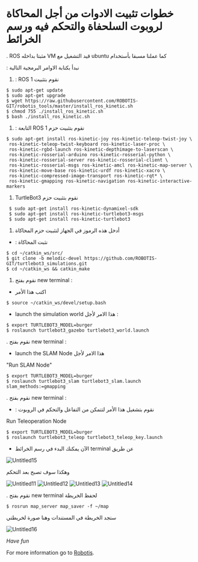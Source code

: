 # خطوات تثبيت الادوات من أجل المحاكاة لروبوت السلحفاة والتحكم فيه ورسم الخرائط 

.  ROS مثبتا بداخله VM قيد التشغيل مع ubuntu كما عملنا مسبقا بأستخدام 

:  نبدأ بكتابة الاوامر البرمجية  التالية   

1.  : ROS 1 نقوم بتثبيت 
 ```
$ sudo apt-get update
$ sudo apt-get upgrade
$ wget https://raw.githubusercontent.com/ROBOTIS-GIT/robotis_tools/master/install_ros_kinetic.sh
$ chmod 755 ./install_ros_kinetic.sh 
$ bash ./install_ros_kinetic.sh
 ```


1. : التابعة ROS 1 نقوم بتثبيت حزم 
 ```
 $ sudo apt-get install ros-kinetic-joy ros-kinetic-teleop-twist-joy \
  ros-kinetic-teleop-twist-keyboard ros-kinetic-laser-proc \
  ros-kinetic-rgbd-launch ros-kinetic-depthimage-to-laserscan \
  ros-kinetic-rosserial-arduino ros-kinetic-rosserial-python \
  ros-kinetic-rosserial-server ros-kinetic-rosserial-client \
  ros-kinetic-rosserial-msgs ros-kinetic-amcl ros-kinetic-map-server \
  ros-kinetic-move-base ros-kinetic-urdf ros-kinetic-xacro \
  ros-kinetic-compressed-image-transport ros-kinetic-rqt* \
  ros-kinetic-gmapping ros-kinetic-navigation ros-kinetic-interactive-markers
 ```



1. TurtleBot3  نقوم بتثبيت حزم 
 ```
  $ sudo apt-get install ros-kinetic-dynamixel-sdk
  $ sudo apt-get install ros-kinetic-turtlebot3-msgs 
  $ sudo apt-get install ros-kinetic-turtlebot3
 ```
1. أدخل هذه الرموز في الجهاز لتثبيت حزم المحاكاة

 * : نثبت المحاكاة 
 ```
 $ cd ~/catkin_ws/src/
 $ git clone -b melodic-devel https://github.com/ROBOTIS-GIT/turtlebot3_simulations.git
 $ cd ~/catkin_ws && catkin_make
 ```

1. ​نقوم بفتح new terminal : 
  
*  اكتب هذا الأمر
 ```
 $ source ~/catkin_ws/devel/setup.bash
 ```
*  launch the simulation world هذا الامر لأجل : 
 ```
 $ export TURTLEBOT3_MODEL=burger
 $ roslaunch turtlebot3_gazebo turtlebot3_world.launch
 ```

.  ​نقوم بفتح new terminal : 

* launch the SLAM Node  هذا الامر لأجل 

"Run SLAM Node"
 ```
 $ export TURTLEBOT3_MODEL=burger
 $ roslaunch turtlebot3_slam turtlebot3_slam.launch slam_methods:=gmapping
 ```


.  ​نقوم بفتح new terminal : 

*  : نقوم بتشغيل هذا الأمر لتتمكن من التفاعل والتحكم في الروبوت

Run Teleoperation Node
 ```
 $ export TURTLEBOT3_MODEL=burger
 $ roslaunch turtlebot3_teleop turtlebot3_teleop_key.launch
 ```
* الآن يمكنك البدء في رسم الخرائط
 terminal عن طريق 

![Untitled15](https://user-images.githubusercontent.com/85697922/124582239-8386bb00-de5a-11eb-80a7-7608c8cdc82b.png)


وهكذا سوف تصبح بعد التحكم 

![Untitled11](https://user-images.githubusercontent.com/85697922/124581707-00656500-de5a-11eb-9eff-6709d2dca799.png)
![Untitled12](https://user-images.githubusercontent.com/85697922/124581719-05c2af80-de5a-11eb-9276-6e8b3b1f2aab.png)
![Untitled13](https://user-images.githubusercontent.com/85697922/124581743-0c512700-de5a-11eb-961e-d154255cb85e.png)
![Untitled14](https://user-images.githubusercontent.com/85697922/124581762-1115db00-de5a-11eb-925e-e0e317dd5b17.png)

.  نقوم بفتح new terminal لحفظ الخريطة 
 ```
 $ rosrun map_server map_saver -f ~/map
 ```
ستجد الخريطة في المستندات وهنا صورة لخريطتي


![Untitled16](https://user-images.githubusercontent.com/85697922/124582544-c6489300-de5a-11eb-87b0-68f54a12129b.png)



*Have fun* 




For more information go to  [Robotis](https://emanual.robotis.com/docs/en/platform/turtlebot3/quick-start/).
